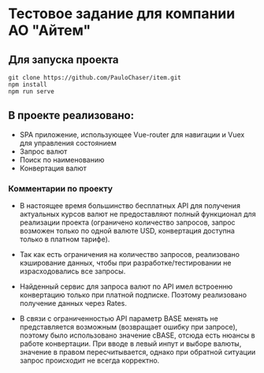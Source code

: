 # Тестовое задание для компании АО "Айтем"

## Для запуска проекта

```
git clone https://github.com/PauloChaser/item.git
npm install
npm run serve
```

## В проекте реализовано:

* SPA приложение, использующее Vue-router для навигации и Vuex для управления состоянием
* Запрос валют
* Поиск по наименованию
* Конвертация валют

### Комментарии по проекту

* В настоящее время большинство бесплатных API для получения актуальных курсов валют не предоставляют полный функционал для реализации проекта (ограничено количество запросов, запрос возможен только по одной валюте USD, конвертация доступна только в платном тарифе).
  
* Так как есть ограничения на количество запросов, реализовано кэширование данных, чтобы при разработке/тестировании не
  израсходовались все запросы.
* Найденный сервис для запроса валют по API имел встроенню конвертацию только при платной подписке. Поэтому реализовано получение данных через Rates.
* В связи с ограниченностью API параметр BASE менять не представляется возможным (возвращает ошибку при запросе),
  поэтому было использовано значение cBASE, отсюда есть нюансы в работе конвертации.
  При вводе в левый инпут и выборе валюты, значение в правом пересчитывается, однако при обратной ситуации запрос
  происходит не всегда корректно.
